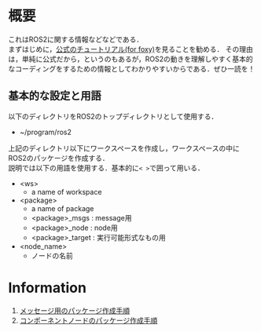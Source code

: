 # 概要
これはROS2に関する情報などなどである．<br>
まずはじめに，[公式のチュートリアル(for foxy)](https://docs.ros.org/en/foxy/Tutorials.html)を見ることを勧める．
その理由は，単純に公式だから，というのもあるが，ROS2の動きを理解しやすく基本的なコーディングをするための情報としてわかりやすいからである．ぜひ一読を！

## 基本的な設定と用語
以下のディレクトリをROS2のトップディレクトリとして使用する．

* ~/program/ros2

上記のディレクトリ以下にワークスペースを作成し，ワークスペースの中にROS2のパッケージを作成する．<br>
説明では以下の用語を使用する．基本的に`< >`で囲って用いる．

* \<ws\>
  * a name of workspace
* \<package\>
  * a name of package
  * \<package\>_msgs : message用
  * \<package\>_node : node用
  * \<package\>_target : 実行可能形式なもの用
* \<node_name\>
  * ノードの名前

# Information

1. [メッセージ用のパッケージ作成手順](docs/rclcpp/making_package_for_message_JP.md)
1. [コンポーネントノードのパッケージ作成手順](docs/rclcpp/making_package_of_component_node_JP.md)
